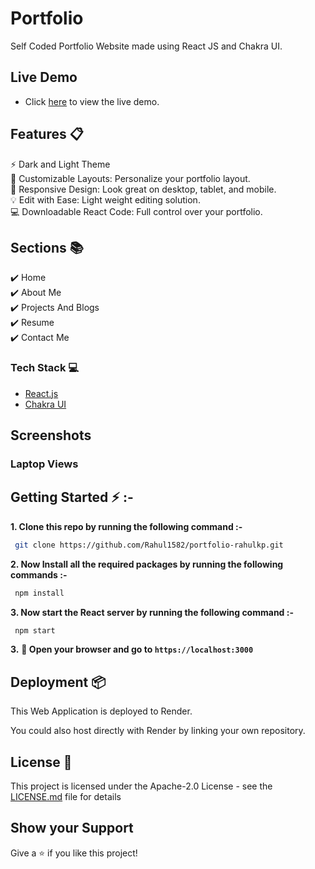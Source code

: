 # Portfolio

Self Coded Portfolio Website made using React JS and Chakra UI.


<p align="center"> 
  <kbd>
    <a href="https://sangam--portfolio.vercel.app/" target="_blank">
  </a>
  </kbd>
</p>

## Live Demo 

- Click [here](https://sangam--portfolio.vercel.app/) to view the live demo.

## Features 📋

⚡️ Dark and Light Theme \
🎨 Customizable Layouts: Personalize your portfolio layout.\
📱 Responsive Design: Look great on desktop, tablet, and mobile.\
💡 Edit with Ease: Light weight editing solution.\
💻 Downloadable React Code: Full control over your portfolio.


## Sections 📚

✔️ Home\
✔️ About Me\
✔️ Projects And Blogs\
✔️ Resume\
✔️ Contact Me

### Tech Stack 💻

- [React.js](https://react.dev/)
- [Chakra UI](https://chakra-ui.com/)

## Screenshots

### Laptop Views

<p align="center"> 
  <kbd>
    <a href="https://sangam--portfolio.vercel.app/" target="_blank">
  </a>
  </kbd>
</p>


## Getting Started ⚡ :-

**1. Clone this repo by running the following command :-**

```bash
 git clone https://github.com/Rahul1582/portfolio-rahulkp.git
```

**2. Now Install all the required packages by running the following commands :-**

```bash
 npm install
```

**3. Now start the React server by running the following command :-**

```bash
 npm start
```

**3.** **🎉 Open your browser and go to `https://localhost:3000`**

## Deployment 📦

This Web Application is deployed to Render.

You could also host directly with Render by linking your own repository.


## License 📄
This project is licensed under the Apache-2.0 License - see the [LICENSE.md](./LICENSE) file for details


## Show your Support

Give a ⭐️ if you like this project!
